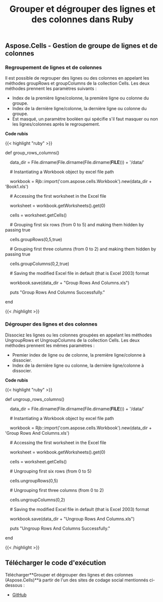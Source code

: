 ﻿---
title: Grouper et dégrouper des lignes et des colonnes dans Ruby
type: docs
weight: 40
url: /fr/java/grouping-and-ungrouping-rows-and-columns-in-ruby/
---
## **Aspose.Cells - Gestion de groupe de lignes et de colonnes**
### **Regroupement de lignes et de colonnes**
Il est possible de regrouper des lignes ou des colonnes en appelant les méthodes groupRows et groupColumns de la collection Cells. Les deux méthodes prennent les paramètres suivants :

- Index de la première ligne/colonne, la première ligne ou colonne du groupe.
- Index de la dernière ligne/colonne, la dernière ligne ou colonne du groupe.
- Est masqué, un paramètre booléen qui spécifie s'il faut masquer ou non les lignes/colonnes après le regroupement.

**Code rubis**

{{< highlight "ruby" >}}

 def group_rows_columns()

    data_dir = File.dirname(File.dirname(File.dirname(__FILE__))) + '/data/'



    # Instantiating a Workbook object by excel file path

    workbook = Rjb::import('com.aspose.cells.Workbook').new(data_dir + 'Book1.xls')

    # Accessing the first worksheet in the Excel file

    worksheet = workbook.getWorksheets().get(0)

    cells = worksheet.getCells()

    # Grouping first six rows (from 0 to 5) and making them hidden by passing true

    cells.groupRows(0,5,true)

    # Grouping first three columns (from 0 to 2) and making them hidden by passing true

    cells.groupColumns(0,2,true)

    # Saving the modified Excel file in default (that is Excel 2003) format

    workbook.save(data_dir + "Group Rows And Columns.xls")

    puts "Group Rows And Columns Successfully."

end  

{{< /highlight >}}
### **Dégrouper des lignes et des colonnes**
Dissociez les lignes ou les colonnes groupées en appelant les méthodes UngroupRows et UngroupColumns de la collection Cells. Les deux méthodes prennent les mêmes paramètres :

- Premier index de ligne ou de colonne, la première ligne/colonne à dissocier.
- Index de la dernière ligne ou colonne, la dernière ligne/colonne à dissocier.

**Code rubis**

{{< highlight "ruby" >}}

 def ungroup_rows_columns()

    data_dir = File.dirname(File.dirname(File.dirname(__FILE__))) + '/data/'



    # Instantiating a Workbook object by excel file path

    workbook = Rjb::import('com.aspose.cells.Workbook').new(data_dir + 'Group Rows And Columns.xls')

    # Accessing the first worksheet in the Excel file

    worksheet = workbook.getWorksheets().get(0)

    cells = worksheet.getCells()

    # Ungrouping first six rows (from 0 to 5)

    cells.ungroupRows(0,5)

    # Ungrouping first three columns (from 0 to 2)

    cells.ungroupColumns(0,2)

    # Saving the modified Excel file in default (that is Excel 2003) format

    workbook.save(data_dir + "Ungroup Rows And Columns.xls")

    puts "Ungroup Rows And Columns Successfully."

end

{{< /highlight >}}
## **Télécharger le code d'exécution**
 Télécharger**Grouper et dégrouper des lignes et des colonnes (Aspose.Cells)**à partir de l'un des sites de codage social mentionnés ci-dessous :

- [GitHub](https://github.com/aspose-cells/Aspose.Cells-for-Java/blob/master/Plugins/Aspose_Cells_Java_for_Ruby/lib/asposecellsjava/rowsandcolumns.rb)
